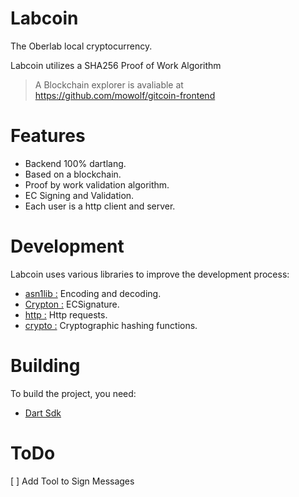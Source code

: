 # Labcoin

The Oberlab local cryptocurrency.

Labcoin utilizes a SHA256 Proof of Work Algorithm

> A Blockchain explorer is avaliable at https://github.com/mowolf/gitcoin-frontend


# Features

- Backend 100% dartlang.
- Based on a blockchain.
- Proof by work validation algorithm.
- EC Signing and Validation.
- Each user is a http client and server.


# Development

Labcoin uses various libraries to improve the development process:  
- [asn1lib :](https://pub.dev/packages/asn1lib) Encoding and decoding.  
- [Crypton :](https://pub.dev/packages/crypton) ECSignature.  
- [http :](https://pub.dev/packages/http) Http requests.  
- [crypto :](https://pub.dev/packages/crypto) Cryptographic hashing functions.  

# Building

To build the project, you need:
- [Dart Sdk](https://dart.dev/get-dart)

# ToDo
[ ] Add Tool to Sign Messages
